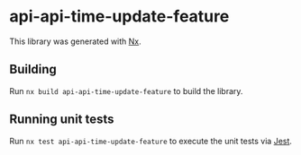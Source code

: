 # api-api-time-update-feature

This library was generated with [Nx](https://nx.dev).

## Building

Run `nx build api-api-time-update-feature` to build the library.

## Running unit tests

Run `nx test api-api-time-update-feature` to execute the unit tests via [Jest](https://jestjs.io).
